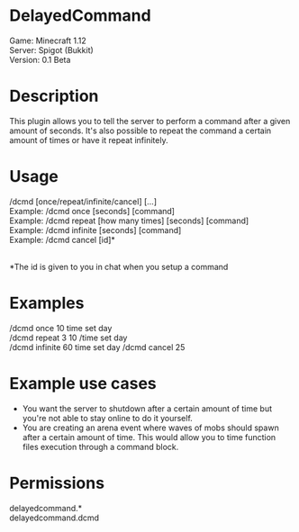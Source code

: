 # DelayedCommand
Game: Minecraft 1.12<br/>
Server: Spigot (Bukkit)<br/>
Version: 0.1 Beta

# Description
This plugin allows you to tell the server to perform a command after a given amount of seconds. It's also possible to repeat the command a certain amount of times or have it repeat infinitely.

# Usage
/dcmd [once/repeat/infinite/cancel] [...]<br/>
Example: /dcmd once [seconds] [command]<br/>
Example: /dcmd repeat [how many times] [seconds] [command]<br/>
Example: /dcmd infinite [seconds] [command]<br/>
Example: /dcmd cancel [id]*<br/><br/>

*The id is given to you in chat when you setup a command

# Examples
/dcmd once 10 time set day<br/>
/dcmd repeat 3 10 /time set day<br/>
/dcmd infinite 60 time set day
/dcmd cancel 25

# Example use cases
- You want the server to shutdown after a certain amount of time but you're not able to stay online to do it yourself.
- You are creating an arena event where waves of mobs should spawn after a certain amount of time. This would allow you to time function files execution through a command block.

# Permissions
delayedcommand.\*<br/>
delayedcommand.dcmd
